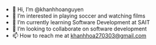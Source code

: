 - 👋 Hi, I’m @khanhhoanguyen
- 👀 I’m interested in playing soccer and watching films
- 🌱 I’m currently learning Software Development at SAIT
- 💞️ I’m looking to collaborate on software development
- 📫 How to reach me at khanhhoa270303@gmail.com

<!---
khanhhoanguyen/khanhhoanguyen is a ✨ special ✨ repository because its `README.md` (this file) appears on your GitHub profile.
You can click the Preview link to take a look at your changes.
--->

